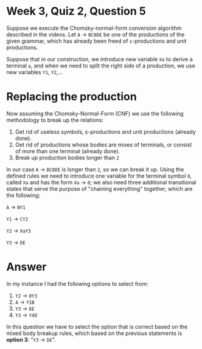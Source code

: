 # Week 3, Quiz 2, Question 5

Suppose we execute the Chomsky-normal-form conversion algorithm described in the videos. Let `A` → `BC0DE` 
be one of the productions of the given grammar, which has already been freed of `ε`-productions and unit 
productions. 

Suppose that in our construction, we introduce new variable `Xa` to derive a terminal `a`, and when we need 
to split the right side of a production, we use new variables `Y1`, `Y2`,...

# Replacing the production

Now assuming the Chomsky-Normal-Form (CNF) we use the following methodology to break up the relations:

 1. Get rid of useless symbols, ε-productions and unit productions (already done).
 2. Get rid of productions whose bodies are mixes of terminals, or consist of more than one terminal 
 (already done).
 3. Break up production bodies longer than `2`
 
In our case `A` → `BC0DE` is longer than `2`, so we can break it up. Using the defined rules we need to
introduce one variable for the terminal symbol `0`, called `Xa` and has the form `Xa` → `0`; we also need
three additional transitional states that serve the purpose of "chaining everything" together, 
which are the following:

`A` → `BY1`

`Y1` → `CY2`

`Y2` → `XaY3`

`Y3` → `DE`

# Answer

In my instance I had the following options to select from:

 1. `Y2` → `0Y3`
 2. `A` → `Y1B`
 3. `Y3` → `DE`
 4. `Y3` → `Y4D`
 
In this question we have to select the option that is correct based on the mixed body breakup rules, 
which based on the previous statements is **option 3**: "`Y3` → `DE`".